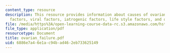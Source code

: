 ```yaml
---
content_type: resource
description: This resource provides information about causes of ovarian failure, genetic
  factors, viral factors, iatrogenic factors, life style factors, and other factors.
file: /media/https%3A/open-learning-course-data-rc.s3.amazonaws.com/hst-071-human-reproductive-biology-fall-2005/6886e7a46e1ac94bad462eb733625149_ovarian_failure.pdf
file_type: application/pdf
resourcetype: Document
title: ovarian_failure.pdf
uid: 6886e7a4-6e1a-c94b-ad46-2eb733625149
---
```

